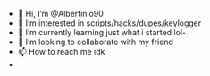 - 👋 Hi, I’m @Albertinio90
- 👀 I’m interested in scripts/hacks/dupes/keylogger
- 🌱 I’m currently learning just what i started lol-
- 💞️ I’m looking to collaborate with my friend
- 📫 How to reach me idk
- 

<!---
Albertinio90/Albertinio90 is a ✨ special ✨ repository because its `README.md` (this file) appears on your GitHub profile.
You can click the Preview link to take a look at your changes.
--->
